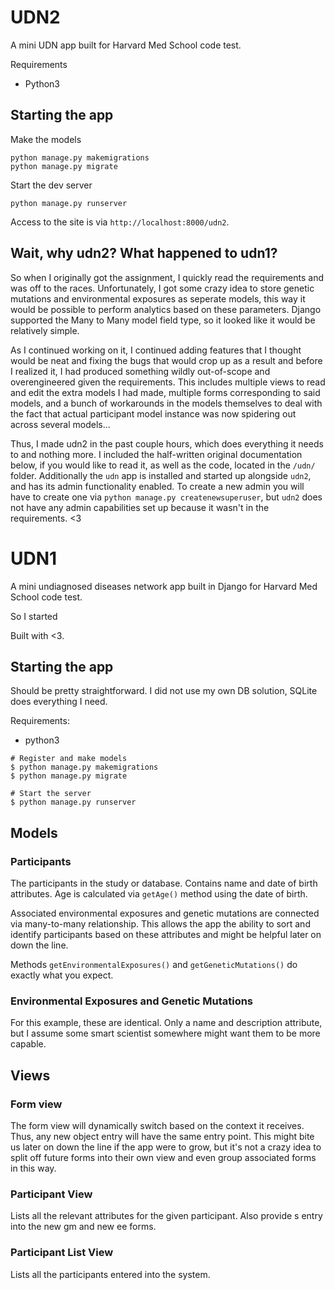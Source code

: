 # UDN2 

A mini UDN app built for Harvard Med School code test.

Requirements

* Python3

## Starting the app

Make the models

```
python manage.py makemigrations
python manage.py migrate
```

Start the dev server

```
python manage.py runserver
```

Access to the site is via `http://localhost:8000/udn2`.

## 

## Wait, why udn2?  What happened to udn1?

So when I originally got the assignment, I quickly read the requirements and was off to the races.  Unfortunately, I got some crazy idea to store genetic mutations and environmental exposures as seperate models, this way it would be possible to perform analytics based on these parameters.  Django supported the Many to Many model field type, so it looked like it would be relatively simple.

As I continued working on it, I continued adding features that I thought would be neat and fixing the bugs that would crop up as a result and before I realized it, I had produced something wildly out-of-scope and overengineered given the requirements.  This includes multiple views to read and edit the extra models I had made, multiple forms corresponding to said models, and a bunch of workarounds in the models themselves to deal with the fact that actual participant model instance was now spidering out across several models... 

Thus, I made udn2 in the past couple hours, which does everything it needs to and nothing more.  I included the half-written original documentation below, if you would like to read it, as well as the code, located in the `/udn/` folder.  Additionally the `udn` app is installed and started up alongside `udn2`, and has its admin functionality enabled.  To create a new admin you will have to create one via `python manage.py createnewsuperuser`, but `udn2` does not have any admin capabilities set up because it wasn't in the requirements.  <3

# UDN1

A mini undiagnosed diseases network app built in Django for Harvard Med School code test.

So I started 

Built with <3.

## Starting the app

Should be pretty straightforward.  I did not use my own DB solution, SQLite does everything I need.

Requirements:

* python3

```
# Register and make models
$ python manage.py makemigrations
$ python manage.py migrate

# Start the server
$ python manage.py runserver
```

## Models

### Participants
The participants in the study or database.  Contains name and date of birth attributes.  Age is calculated via `getAge()` method using the date of birth.

Associated environmental exposures and genetic mutations are connected via many-to-many relationship.  This allows the app the ability to sort and identify participants based on these attributes and might be helpful later on down the line.

Methods `getEnvironmentalExposures()` and `getGeneticMutations()` do exactly what you expect.

### Environmental Exposures and Genetic Mutations
For this example, these are identical.  Only a name and description attribute, but I assume some smart scientist somewhere might want them to be more capable.

## Views

### Form view
The form view will dynamically switch based on the context it receives.  Thus, any new object entry will have the same entry point.  This might bite us later on down the line if the app were to grow, but it's not a crazy idea to split off future forms into their own view and even group associated forms in this way.

### Participant View
Lists all the relevant attributes for the given participant.  Also provide s entry into the new gm and new ee forms.

### Participant List View
Lists all the participants entered into the system.